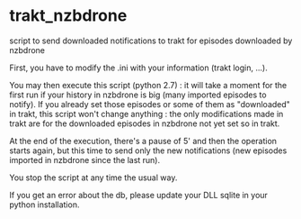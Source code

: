 trakt_nzbdrone
==============

script to send downloaded notifications to trakt for episodes downloaded by nzbdrone

First, you have to modify the .ini with your information (trakt login, ...).

You may then execute this script (python 2.7) :
it will take a moment for the first run if your history in nzbdrone is big (many imported episodes to notify).
If you already set those episodes or some of them as "downloaded" in trakt, this script won't change anything :
the only modifications made in trakt are for the downloaded episodes in nzbdrone not yet set so in trakt.

At the end of the execution, there's a pause of 5' and then the operation starts again,
but this time to send only the new notifications (new episodes imported in nzbdrone since the last run).

You stop the script at any time the usual way.

If you get an error about the db, please update your DLL sqlite in your python installation.
